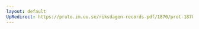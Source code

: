 ```yaml
---
layout: default
UpRedirect: https://pruto.im.uu.se/riksdagen-records-pdf/1870/prot-1870--ak--326/prot-1870--ak--326_001.pdf
---
```

